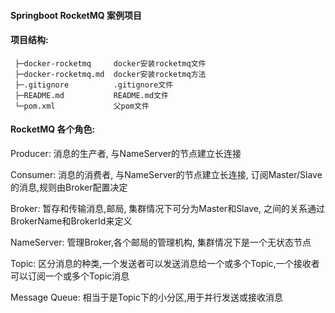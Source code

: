 #### Springboot RocketMQ 案例项目

#### 项目结构:
 ```
  ├─docker-rocketmq     docker安装rocketmq文件
  ├─docker-rocketmq.md  docker安装rocketmq方法
  ├─.gitignore          .gitignore文件
  ├─README.md           README.md文件
  └─pom.xml             父pom文件
 ```

#### RocketMQ 各个角色:

 Producer: 消息的生产者, 与NameServer的节点建立长连接
 
 Consumer: 消息的消费者, 与NameServer的节点建立长连接, 订阅Master/Slave的消息,规则由Broker配置决定
 
 Broker: 暂存和传输消息,邮局, 集群情况下可分为Master和Slave, 之间的关系通过BrokerName和BrokerId来定义
 
 NameServer: 管理Broker,各个邮局的管理机构, 集群情况下是一个无状态节点
 
 Topic: 区分消息的种类,一个发送者可以发送消息给一个或多个Topic,一个接收者可以订阅一个或多个Topic消息
 
 Message Queue: 相当于是Topic下的小分区,用于并行发送或接收消息

